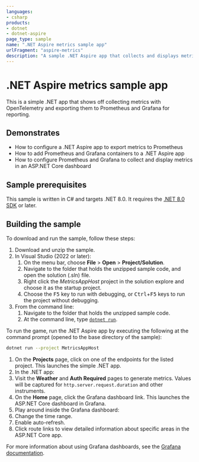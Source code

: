 ```yaml
---
languages:
- csharp
products:
- dotnet
- dotnet-aspire
page_type: sample
name: ".NET Aspire metrics sample app"
urlFragment: "aspire-metrics"
description: "A sample .NET Aspire app that collects and displays metrics using Prometheus and Grafana."
---
```


# .NET Aspire metrics sample app

This is a simple .NET app that shows off collecting metrics with OpenTelemetry and exporting them to Prometheus and Grafana for reporting.

## Demonstrates

- How to configure a .NET Aspire app to export metrics to Prometheus
- How to add Prometheus and Grafana containers to a .NET Aspire app
- How to configure Prometheus and Grafana to collect and display metrics in an ASP.NET Core dashboard

## Sample prerequisites

This sample is written in C# and targets .NET 8.0. It requires the [.NET 8.0 SDK](https://dotnet.microsoft.com/download/dotnet/8.0) or later.

## Building the sample

To download and run the sample, follow these steps:

1. Download and unzip the sample.
2. In Visual Studio (2022 or later):
    1. On the menu bar, choose **File** > **Open** > **Project/Solution**.
    2. Navigate to the folder that holds the unzipped sample code, and open the solution (.sln) file.
    3. Right click the _MetricsAppHost_ project in the solution explore and choose it as the startup project.
    4. Choose the <kbd>F5</kbd> key to run with debugging, or <kbd>Ctrl</kbd>+<kbd>F5</kbd> keys to run the project without debugging.
3. From the command line:
   1. Navigate to the folder that holds the unzipped sample code.
   2. At the command line, type [`dotnet run`](https://docs.microsoft.com/dotnet/core/tools/dotnet-run).

To run the game, run the .NET Aspire app by executing the following at the command prompt (opened to the base directory of the sample):

``` bash
dotnet run --project MetricsAppHost
```

1. On the **Projects** page, click on one of the endpoints for the listed project. This launches the simple .NET app.
2. In the .NET app:
  1. Visit the **Weather** and **Auth Required** pages to generate metrics. Values will be captured for `http.server.request.duration` and other instruments.
  2. On the **Home** page, click the Grafana dashboard link. This launches the ASP.NET Core dashboard in Grafana.
3. Play around inside the Grafana dashboard:
  1. Change the time range.
  2. Enable auto-refresh.
  3. Click route links to view detailed information about specific areas in the ASP.NET Core app.

For more information about using Grafana dashboards, see the [Grafana documentation](https://grafana.com/docs/grafana/latest/dashboards/use-dashboards/).
